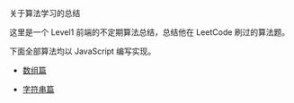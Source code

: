 关于算法学习的总结

这里是一个 Level1 前端的不定期算法总结，总结他在 LeetCode 刷过的算法题。

下面全部算法均以 JavaScript 编写实现。


- [数组篇](./md/array.md)

- [字符串篇](./md/string.md)